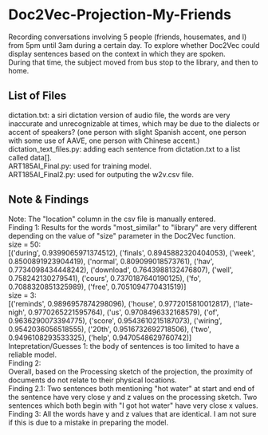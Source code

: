 # Doc2Vec-Projection-My-Friends
Recording conversations involving 5 people (friends, housemates, and I) from 5pm until 3am during a certain day. To explore whether Doc2Vec could display sentences based on the context in which they are spoken.<br />
During that time, the subject moved from bus stop to the library, and then to home.
## List of Files
dictation.txt: a siri dictation version of audio file, the words are very inaccurate and unrecognizable at times, which may be due to the dialects or accent of speakers? (one person with slight Spanish accent, one person with some use of AAVE, one person with Chinese accent.)<br />
dictation_text_files.py: adding each sentence from dictation.txt to a list called data[].<br />
ART185AI_Final.py: used for training model.<br />
ART185AI_Final2.py: used for outputing the w2v.csv file.<br />
## Note & Findings
Note: The "location" column in the csv file is manually entered.<br />
Finding 1: Results for the words "most_similar" to "library" are very different depending on the value of "size" parameter in the Doc2Vec function.<br />
  size = 50:<br />
    [('during', 0.9399065971374512), ('finals', 0.8945882320404053), ('week', 0.8500891923904419), ('normal', 0.809099018573761), ('hav', 0.7734098434448242), ('download', 0.7643988132476807), ('well', 0.758242130279541), ('cours', 0.7370187640190125), ('fo', 0.7088320851325989), ('free', 0.7051094770431519)]<br />
  size = 3:<br />
    [('reminds', 0.9896957874298096), ('house', 0.9772015810012817), ('late-nigh', 0.9770265221595764), ('us', 0.9708496332168579), ('of', 0.9636290073394775), ('score', 0.9543610215187073), ('wiring', 0.9542036056518555), ('20th', 0.9516732692718506), ('two', 0.9496108293533325), ('help', 0.9470548629760742)]<br />
Intepretation/Guesses 1: the body of sentences is too limited to have a reliable model.<br />
Finding 2:<br />
Overall, based on the Processing sketch of the projection, the proximity of documents do not relate to their physical locations.<br />
Finding 2.1: Two sentences both mentioning "hot water" at start and end of the sentence have very close y and z values on the processing sketch. Two sentences which both begin with "I got hot water" have very close x values.<br />
Finding 3: All the words have y and z values that are identical. I am not sure if this is due to a mistake in preparing the model.<br />
